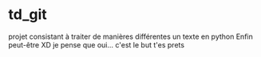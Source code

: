 # td_git

projet consistant à traiter de manières différentes un texte en python
Enfin peut-être XD
je pense que oui... c'est le but
t'es prets
